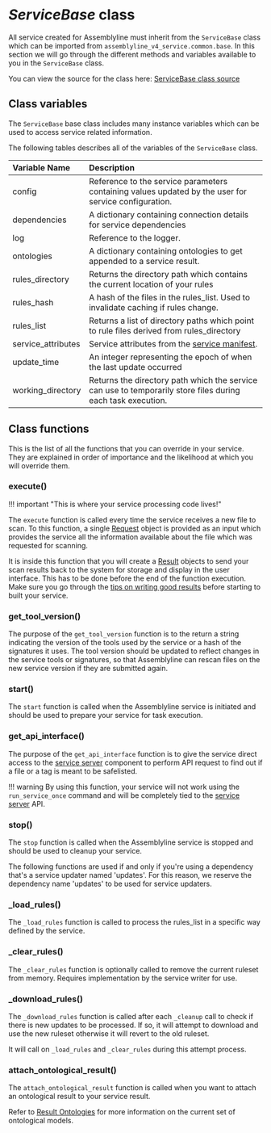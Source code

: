# *ServiceBase* class
All service created for Assemblyline must inherit from the `ServiceBase` class which can be imported from `assemblyline_v4_service.common.base`. In this section we will go through the different methods and variables available to you in the `ServiceBase` class.


You can view the source for the class here: [ServiceBase class source](https://github.com/CybercentreCanada/assemblyline-v4-service/blob/master/assemblyline_v4_service/common/base.py)

## Class variables
The `ServiceBase` base class includes many instance variables which can be used to access service related information.

The following tables describes all of the variables of the `ServiceBase` class.

| Variable Name | Description |
|:---|:---|
| config | Reference to the service parameters containing values updated by the user for service configuration. |
| dependencies | A dictionary containing connection details for service dependencies|
| log | Reference to the logger. |
| ontologies | A dictionary containing ontologies to get appended to a service result. |
| rules_directory | Returns the directory path which contains the current location of your rules |
| rules_hash | A hash of the files in the rules_list. Used to invalidate caching if rules change.|
| rules_list | Returns a list of directory paths which point to rule files derived from rules_directory|
| service_attributes | Service attributes from the [service manifest](../service_manifest). |
| update_time | An integer representing the epoch of when the last update occurred|
| working_directory | Returns the directory path which the service can use to temporarily store files during each task execution. |

## Class functions
This is the list of all the functions that you can override in your service. They are explained in order of importance and the likelihood at which you will override them.

### execute()

!!! important "This is where your service processing code lives!"

The `execute` function is called every time the service receives a new file to scan. To this function, a single [Request](../request) object is provided as an input which provides the service all the information available about the file which was requested for scanning.

It is inside this function that you will create a [Result](../result) objects to send your scan results back to the system for storage and display in the user interface. This has to be done before the end of the function execution. Make sure you go through the [tips on writing good results](../result#tips-on-writing-good-results) before starting to built your service.

### get_tool_version()
The purpose of the `get_tool_version` function is to the return a string indicating the version of the tools used by the service or a hash of the signatures it uses. The tool version should be updated to reflect changes in the service tools or signatures, so that Assemblyline can rescan files on the new service version if they are submitted again.

### start()
The `start` function is called when the Assemblyline service is initiated and should be used to prepare your service for task execution.

### get_api_interface()
The purpose of the `get_api_interface` function is to give the service direct access to the [service server](../../core/infrastructure/#core-components) component to perform API request to find out if a file or a tag is meant to be safelisted.

!!! warning
    By using this function, your service will not work using the `run_service_once` command and will be completely tied to the [service server](../../core/infrastructure/#core-components) API.

### stop()
The `stop` function is called when the Assemblyline service is stopped and should be used to cleanup your service.

The following functions are used if and only if you're using a dependency that's a service updater named 'updates'. For this reason, we reserve the dependency name 'updates' to be used for service updaters.

### _load_rules()
The `_load_rules` function is called to process the rules_list in a specific way defined by the service.

### _clear_rules()
The `_clear_rules` function is optionally called to remove the current ruleset from memory. Requires implementation by the service writer for use.

### _download_rules()
The `_download_rules` function is called after each `_cleanup` call to check if there is new updates to be processed. If so, it will attempt to download and use the new ruleset otherwise it will revert to the old ruleset.

It will call on `_load_rules` and `_clear_rules` during this attempt process.

### attach_ontological_result()
The `attach_ontological_result` function is called when you want to attach an ontological result to your service result.

Refer to [Result Ontologies](https://github.com/CybercentreCanada/assemblyline-base/tree/master/assemblyline/odm/models/ontology) for more information on the current set of ontological models.
